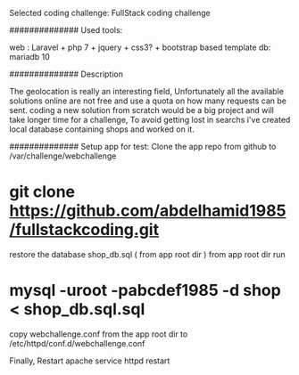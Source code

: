 Selected coding challenge: FullStack coding challenge

############## Used tools:

web : Laravel + php 7 + jquery + css3? + bootstrap based template
db: mariadb 10

############## Description

The geolocation is really an interesting field, Unfortunately all the available
solutions online are not free and use a quota on how many requests can be sent.
coding a new solution from scratch would be a big project and will take longer
time for a challenge, To avoid getting lost in searchs i've created local database
containing shops and worked on it.

############## Setup app for test:
Clone the app repo from github to /var/challenge/webchallenge
# git clone https://github.com/abdelhamid1985/fullstackcoding.git

restore the database  shop_db.sql    ( from app root dir )
from app root dir run
# mysql -uroot -pabcdef1985 -d shop < shop_db.sql.sql

copy webchallenge.conf from the app root dir to /etc/httpd/conf.d/webchallenge.conf

Finally, Restart apache
service httpd restart
